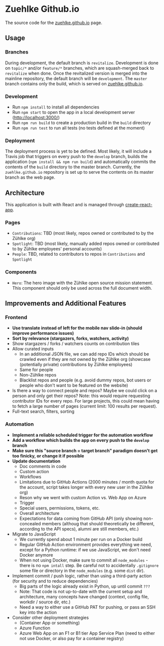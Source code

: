# Zuehlke Github.io
The source code for the [zuehlke.github.io](http://zuehlke.github.io/) page.

## Usage
### Branches
During development, the default branch is `revitalize`. Development is done on `topic/*` and/or `feature/*` branches,
which are squash-merged back to `revitalize` when done. Once the revitalized version is merged into the mainline
repository, the default branch will be `development`. The `master` branch contains only the build, which is served on
[zuehlke.github.io](http://zuehlke.github.io/). 

### Development
- Run `npm install` to install all dependencies
- Run `npm start` to open the app in a local development server ([http://localhost:3000/](http://localhost:3000/))
- Run `npm run build` to create a production build in the `build` directory
- Run `npm run test` to run all tests (no tests defined at the moment)

### Deployment
The deployment process is yet to be defined. Most likely, it will include a Travis job that triggers on every push
to the `develop` branch, builds the application (`npm install && npm run build`) and automatically commits the contents
of the `build` directory to the master branch. Currently, the `zuehlke.github.io` repository is set up to serve the
contents on its master branch as the web page.

## Architecture
This application is built with React and is managed through
[create-react-app](https://www.npmjs.com/package/create-react-app).

### Pages
- `Contributions`: TBD (most likely, repos owned or contributed to by the Zühlke org)
- `Spotlight`: TBD (most likely, manually added repos owned or contributed to by Zühlke employees' personal accounts)
- `People`: TBD, related to contributors to repos in `Contributions` and `Spotlight`

### Components
- `Hero`: The hero image with the Zühlke open source mission statement. This component should only be used across the
  full document width.
  
## Improvements and Additional Features
### Frontend
- **Use translate instead of left for the mobile nav slide-in (should improve performance issues)**
- **Sort by relevance (stargazers, forks, watchers, activity)**
- Show stargazers / forks / watchers counts on contribution tiles
- Allow curated inputs
  - In an additional JSON file, we can add repo IDs which should be crawled even if they are not owned by the Zühlke org
    (showcase (potentially private) contributions by Zühlke employees)
  - Same for people
  - Non-Zühlke repos
  - Blacklist repos and people (e.g. avoid dummy repos, bot users or people who don't want to be featured on the
  website)
- Is there a way to connect people and repos? Maybe we could click on a person and only get their repos? Note: this
  would require requesting contributor IDs for every repo. For large projects, this could mean having to fetch a large
  number of pages (current limit: 100 results per request).
- Full-text search, filters, sorting

### Automation
- **Implement a reliable scheduled trigger for the automation workflow**
- **Add a workflow which builds the app on every push to the `develop` branch**
- **Make sure this "source branch = target branch" paradigm doesn't get too finicky, or change it if possible**
- **Update documentation**
  - Doc comments in code
  - Custom action
  - Workflows
  - Limitations due to GitHub Actions (2000 minutes / month quota for the account, script takes longer with every new user in the Zühlke org)
  - Reson why we went with custom Action vs. Web App on Azure
  - Trigger
  - Special users, permissions, tokens, etc.
  - Overall architecture
  - Expectations for data coming from GitHub API (only showing non-concealed members (althoug that should theoretically be different, according to the API specs), alumni are still members, etc.)
- Migrate to JavaScript
  - We currently spend about 1 minute per run on a Docker build
  - Regular GitHub Action environment provides everything we need, except for a Python runtime: if we use JavaScript, we don't need Docker anymore
  - When not using Docker, make sure to commit all `node_modules` - there is no `npm intall` step. Be careful not to accidentally `.gitignore` some file or directory in the `node_modules` (e.g. some `dist` dir).
- Implement commit / push logic, rather than using a third-party action (for security and to reduce dependencies)
  - Big parts of the logic already exist in Python, up until commit `???`
  - Note: That code is not up-to-date with the current setup and architecture, many concepts have changed (context, config file, workdir / source dir, etc.)
  - Need a way to either use a GitHub PAT for pushing, or pass an SSH key into the action
- Consider other deployment strategies
  - (Container App or something)
  - Azure Function
  - Azure Web App on an F1 or B1 tier App Service Plan (need to either not use Docker, or also pay for a container registry)

